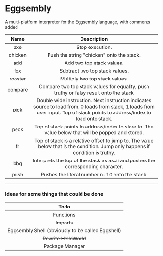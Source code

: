 # Eggsembly
A multi-platform interpreter for the Eggsembly language, with comments added


|   Name   | Description |
|:--------:|:-----------:|
|   axe    |Stop execution.|
| chicken  |Push the string "chicken" onto the stack.|
|   add    |Add two top stack values.|
|   fox    |Subtract two top stack values.|
| rooster  |Multiply two top stack values.|
| compare  |Compare two top stack values for equality, push truthy or falsy result onto the stack|
|   pick   |Double wide instruction. Next instruction indicates source to load from. 0 loads from stack, 1 loads from user input. Top of stack points to address/index to load onto stack.|
|   peck   |Top of stack points to address/index to store to. The value below that will be popped and stored.|
|    fr    |Top of stack is a relative offset to jump to. The value below that is the condition. Jump only happens if condition is truthy.|
|   bbq    |Interprets the top of the stack as ascii and pushes the corresponding character.|
|   push   |Pushes the literal number n-10 onto the stack.|
--------------------------------

### Ideas for some things that could be done
|                       Todo                      |
|:-----------------------------------------------:|
|                    Functions                    |
|                   ~~Imports~~                   |
|Eggsembly Shell (obviously to be called Eggshell)|
|              ~~Rewrite HelloWorld~~             |
|                 Package Manager                 |
